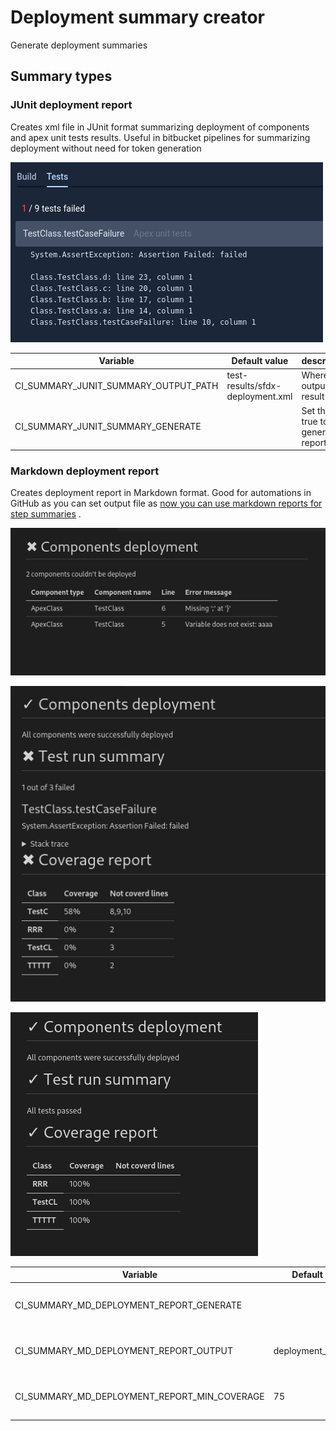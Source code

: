 # Deployment summary creator

Generate deployment summaries

## Summary types

### JUnit deployment report

Creates xml file in JUnit format summarizing deployment of components and apex unit tests results. Useful in bitbucket
pipelines for summarizing deployment without need for token generation

![Image showing how bitbucket displays this kind of report](images/junitsummary.png)

| Variable                             | Default value                    | description                         |
| ------------------------------------ | -------------------------------- | ----------------------------------- |
| CI_SUMMARY_JUNIT_SUMMARY_OUTPUT_PATH | test-results/sfdx-deployment.xml | Where to output result              |
| CI_SUMMARY_JUNIT_SUMMARY_GENERATE    |                                  | Set this to true to generate report |

### Markdown deployment report

Creates deployment report in Markdown format. Good for automations in GitHub as you can set output file
as [now you can use markdown reports for step summaries](https://github.blog/2022-05-09-supercharging-github-actions-with-job-summaries/)
.

![image showing report for failed deployment ](images/mdreport_deployemntFailed.png)

![image showing report for deployment with failed unit tests](images/mdreport_testsFailed.png)

![image showing report for successful report](images/mdreport_success.png)

| Variable                                     | Default value        | Description                               |
| -------------------------------------------- | -------------------- | ----------------------------------------- |
| CI_SUMMARY_MD_DEPLOYMENT_REPORT_GENERATE     |                      | Set this to any value to generate report  |
| CI_SUMMARY_MD_DEPLOYMENT_REPORT_OUTPUT       | deployment_report.md | File in which report will be created      |
| CI_SUMMARY_MD_DEPLOYMENT_REPORT_MIN_COVERAGE | 75                   | Minimum coverage to mark class as covered |
